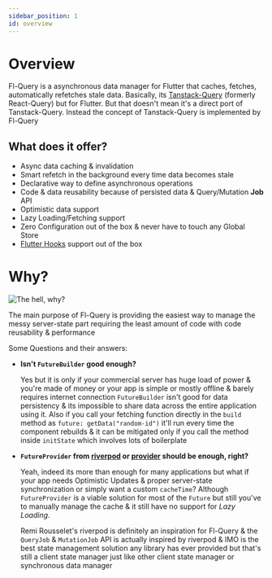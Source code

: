 ```yaml
---
sidebar_position: 1
id: overview
---
```


# Overview

Fl-Query is a asynchronous data manager for Flutter that caches, fetches, automatically refetches stale data. Basically, its [Tanstack-Query](https://tanstack.com/query/) (formerly React-Query) but for Flutter. But that doesn't mean it's a direct port of Tanstack-Query. Instead the concept of Tanstack-Query is implemented by Fl-Query

## What does it offer?

- Async data caching & invalidation
- Smart refetch in the background every time data becomes stale
- Declarative way to define asynchronous operations
- Code & data reusability because of persisted data & Query/Mutation **Job** API
- Optimistic data support
- Lazy Loading/Fetching support
- Zero Configuration out of the box & never have to touch any Global Store
- [Flutter Hooks](https://pub.dev/packages/flutter_hooks) support out of the box

# Why?
![The hell, why?](https://media.giphy.com/media/1M9fmo1WAFVK0/giphy.gif)

The main purpose of Fl-Query is providing the easiest way to manage the messy server-state part requiring the least amount of code with code reusability & performance

Some Questions and their answers:
- **Isn't `FutureBuilder` good enough?**
  
  Yes but it is only if your commercial server has huge load of power & you're made of money or your app is simple or mostly offline & barely requires internet connection
  `FutureBuilder` isn't good for data persistency & its impossible to share data across the entire application using it. Also if you call your fetching function directly in the `build` method as `future: getData("random-id")` it'll run every time the component rebuilds & it can be mitigated only if you call the method inside `initState` which involves lots of boilerplate

- **`FutureProvider` from [riverpod](https://riverpod.dev/) or [provider](https://github.com/rrousselGit/provider) should be enough, right?**
  
  Yeah, indeed its more than enough for many applications but what if your app needs Optimistic Updates & proper server-state synchronization or simply want a custom `cacheTime`? Although `FutureProvider` is a viable solution for most of the `Future` but still you've to manually manage the cache & it still have no support for _Lazy Loading_.
  
  Remi Rousselet's riverpod is definitely an inspiration for Fl-Query & the `QueryJob` & `MutationJob` API is actually inspired by riverpod & IMO is the best state management solution any library has ever provided but that's still a client state manager just like other client state manager or synchronous data manager
